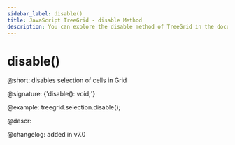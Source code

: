 ```yaml
---
sidebar_label: disable()
title: JavaScript TreeGrid - disable Method 
description: You can explore the disable method of TreeGrid in the documentation of the DHTMLX JavaScript UI library. Browse developer guides and API reference, try out code examples and live demos, and download a free 30-day evaluation version of DHTMLX Suite.
---
```


# disable()

@short: disables selection of cells in Grid

@signature: {'disable(): void;'}

@example:
treegrid.selection.disable();

@descr:

@changelog:
added in v7.0

[comment]: # (@relatedapi: treegrid/api/selection/selection_enable_method.md)

[comment]: # (@related: treegrid/usage_selection.md)
